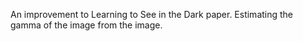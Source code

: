 An improvement to Learning to See in the Dark paper. Estimating the gamma of the image from the image. 
